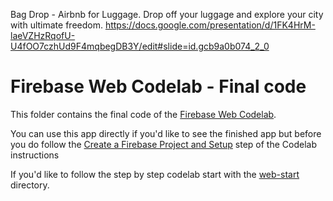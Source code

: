 Bag Drop - Airbnb for Luggage. Drop off your luggage and explore your city with ultimate freedom.
https://docs.google.com/presentation/d/1FK4HrM-laeVZHzRqofU-U4fOO7czhUd9F4mqbegDB3Y/edit#slide=id.gcb9a0b074_2_0


# Firebase Web Codelab - Final code

This folder contains the final code of the [Firebase Web Codelab](https://codelabs.developers.google.com/codelabs/firebase-web/).

You can use this app directly if you'd like to see the finished app but before you do follow the [Create a Firebase Project and Setup](https://codelabs.developers.google.com/codelabs/firebase-web/#3) step of the Codelab instructions

If you'd like to follow the step by step codelab start with the [web-start](../web-start) directory.
